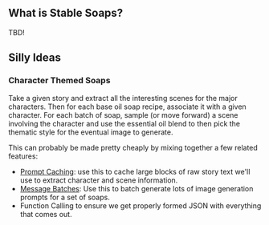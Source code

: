 ## What is Stable Soaps?

TBD!

## Silly Ideas

### Character Themed Soaps

Take a given story and extract all the interesting scenes for the major
characters.  Then for each base oil soap recipe, associate it with a given
character.  For each batch of soap, sample (or move forward) a scene involving
the character and use the essential oil blend to then pick the thematic style
for the eventual image to generate.

This can probably be made pretty cheaply by mixing together a few related features:
*  [Prompt
   Caching](https://docs.anthropic.com/en/docs/build-with-claude/prompt-caching):
use this to cache large blocks of raw story text we'll use to extract character
and scene information.
*  [Message
   Batches](https://docs.anthropic.com/en/docs/build-with-claude/message-batches):
Use this to batch generate lots of image generation prompts for a set of soaps.
*  Function Calling to ensure we get properly formed JSON with everything that
   comes out.
